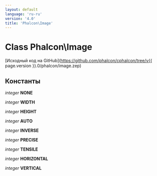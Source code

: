 ```yaml
---
layout: default
language: 'ru-ru'
version: '4.0'
title: 'Phalcon\Image'
---
```

# Class **Phalcon\Image**

[Исходный код на GitHub](https://github.com/phalcon/cphalcon/tree/v{{ page.version }}.0/phalcon/image.zep)

## Константы

*integer* **NONE**

*integer* **WIDTH**

*integer* **HEIGHT**

*integer* **AUTO**

*integer* **INVERSE**

*integer* **PRECISE**

*integer* **TENSILE**

*integer* **HORIZONTAL**

*integer* **VERTICAL**